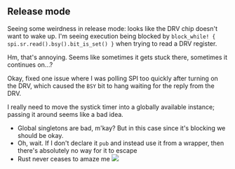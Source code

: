 ## Release mode

Seeing some weirdness in release mode: looks like the DRV chip doesn't want to wake up. I'm seeing execution being blocked by `block_while! { spi.sr.read().bsy().bit_is_set() }` when trying to read a DRV register.

Hm, that's annoying. Seems like sometimes it gets stuck there, sometimes it continues on...?

Okay, fixed one issue where I was polling SPI too quickly after turning on the DRV, which caused the `BSY` bit to hang waiting for the reply from the DRV.

I really need to move the systick timer into a globally available instance; passing it around seems like a bad idea.
- Global singletons are bad, m'kay? But in this case since it's blocking we should be okay.
- Oh, wait. If I don't declare it `pub` and instead use it from a wrapper, then there's absolutely no way for it to escape
- Rust never ceases to amaze me ![](https://cdn.discordapp.com/emojis/534473694475714561.png?v=1)
